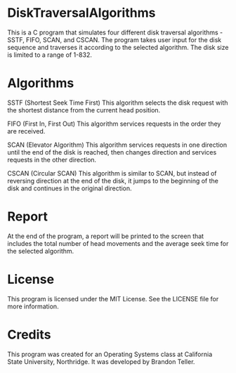 # DiskTraversalAlgorithms

This is a C program that simulates four different disk traversal algorithms - SSTF, FIFO, SCAN, and CSCAN. The program takes user input for the disk sequence and traverses it according to the selected algorithm. The disk size is limited to a range of 1-832.


# Algorithms

SSTF (Shortest Seek Time First)
This algorithm selects the disk request with the shortest distance from the current head position.

FIFO (First In, First Out)
This algorithm services requests in the order they are received.

SCAN (Elevator Algorithm)
This algorithm services requests in one direction until the end of the disk is reached, then changes direction and services requests in the other direction.

CSCAN (Circular SCAN)
This algorithm is similar to SCAN, but instead of reversing direction at the end of the disk, it jumps to the beginning of the disk and continues in the original direction.

# Report
At the end of the program, a report will be printed to the screen that includes the total number of head movements and the average seek time for the selected algorithm.

# License
This program is licensed under the MIT License. See the LICENSE file for more information.

# Credits
This program was created for an Operating Systems class at California State University, Northridge. It was developed by Brandon Teller.
